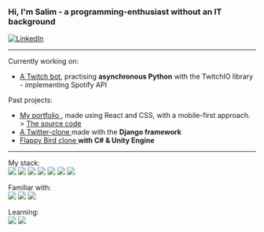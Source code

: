 ### Hi, I'm Salim - a programming-enthusiast without an IT background

<div class=socials>
  <a href="https://www.linkedin.com/in/salim-caliskan-724811273/">
    <img src="https://img.shields.io/badge/LinkedIn-blue?logo=linkedin&logoColor=white&style=for-the-badge"/ alt="LinkedIn">
  </a>
</div>

<hr>

Currently working on: <ul class="current-projects">
                        <li><a href="https://github.com/S-EgeCaliskan/mytwitchbot"> A Twitch bot</a>, practising <strong>asynchronous Python</strong> with the TwitchIO library - implementing Spotify API</li>
                      </ul>
Past projects:  <ul class="past-projects">
                  <li><a href="https://s-egecaliskan.github.io/"> My portfolio </a>, made using React and CSS, with a mobile-first approach. > <a href="https://github.com/S-EgeCaliskan/S-Egecaliskan.github.io/tree/main">The source code </a></strong></li>
                  <li><a href="https://github.com/S-EgeCaliskan/chirper-django"> A Twitter-clone </a>made with the <strong>Django framework</strong></li>
                  <li><a href="https://github.com/S-EgeCaliskan/bouncy-2.0"> Flappy Bird clone </a><strong>with C# & Unity Engine</strong></li>
                </ul>


<hr>

My stack: <br/> 
<img src="https://img.shields.io/badge/-Python-3776AB?logo=python&logoColor=white&style=for-the-badge&logoWidth=30"/> 
<img src="https://img.shields.io/badge/-django-092E20?logo=django&logoColor=white&style=for-the-badge&logoWidth=30"/>
<img src="https://img.shields.io/badge/react-61DAFB?logo=react&logoColor=white&style=for-the-badge&logoWidth=30"/>
<img src="https://img.shields.io/badge/-git-F05032?logo=git&logoColor=white&style=for-the-badge&logoWidth=30"/>
<img src="https://img.shields.io/badge/-html-E34F26?logo=html5&logoColor=white&style=for-the-badge&logoWidth=30"/>
<img src="https://img.shields.io/badge/-css3-1572B6?logo=css3&logoColor=white&style=for-the-badge&logoWidth=30"/>
<img src="https://img.shields.io/badge/-javascript-F7DF1E?logo=javascript&logoColor=white&style=for-the-badge&logoWidth=30"/>



Familiar with: <br/>
<img src="https://img.shields.io/badge/-mysql-4479A1?logo=mysql&logoColor=white&logoWidth=30"/>
<img src="https://img.shields.io/badge/-c%20sharp-239120?logo=csharp&logoColor=white&logoWidth=30"/>
<img src="https://img.shields.io/badge/-bootstrap-7952B3?logo=bootstrap&logoColor=white&logoWidth=30"/>


Learning: <br/>
<img src="https://img.shields.io/badge/-typescript-3178C6?logo=typescript&logoColor=white&logoWidth=30"/>
<img src="https://img.shields.io/badge/-node.js-339933?logo=node.js&logoColor=white&logoWidth=30"/>
